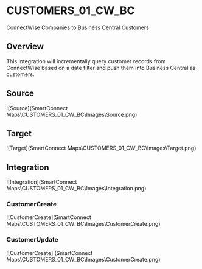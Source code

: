 # CUSTOMERS_01_CW_BC
ConnectWise Companies to Business Central Customers

## Overview
This integration will incrementally query customer records from ConnectWise based on a date filter and push them into Business Central as customers.

## Source
![Source](SmartConnect Maps\CUSTOMERS_01_CW_BC\Images\Source.png)

## Target
![Target](SmartConnect Maps\CUSTOMERS_01_CW_BC\Images\Target.png)

## Integration
![Integration](SmartConnect Maps\CUSTOMERS_01_CW_BC\Images\Integration.png)

### CustomerCreate
![CustomerCreate](SmartConnect Maps\CUSTOMERS_01_CW_BC\Images\CustomerCreate.png)

### CustomerUpdate
![CustomerCreate] (SmartConnect Maps\CUSTOMERS_01_CW_BC\Images\CustomerCreate.png)